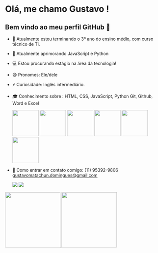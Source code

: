 # Olá, me chamo Gustavo ! 
## Bem vindo ao meu perfil GitHub 👋



- 🔭 Atualmente estou terminando o 3º ano do ensino médio, com curso técnico de Ti.
- 🌱 Atualmente aprimorando JavaScript e Python
- 💻 Estou procurando estágio na área da tecnologia!
- 😄 Pronomes: Ele/dele
- ⚡ Curiosidade: Inglês intermediário.
- 🎓 Conhecimento sobre : HTML, CSS, JavaScript, Python Git, Github, Word e Excel

  

  <img src="https://cdn.jsdelivr.net/gh/devicons/devicon@latest/icons/html5/html5-plain.svg" 
           width = "85" height = "85" /> <img src="https://cdn.jsdelivr.net/gh/devicons/devicon@latest/icons/css3/css3-plain.svg"
           width= "85" height= "85" /> 
     <img src="https://cdn.jsdelivr.net/gh/devicons/devicon@latest/icons/javascript/javascript-plain.svg" 
           width = "85" height = "85" /> 
       <img src="https://cdn.jsdelivr.net/gh/devicons/devicon@latest/icons/python/python-plain.svg" 
           width = "85" height = "85" />
      <img src="https://cdn.jsdelivr.net/gh/devicons/devicon@latest/icons/git/git-original.svg" width = "85" height = "85" /> 
      <img src="https://cdn.jsdelivr.net/gh/devicons/devicon@latest/icons/github/github-original.svg"  width = "85" height = "85" />  

 - 📱 Como entrar em contato comigo: (11) 95392-9806
   gustavomatachun.domingues@gmail.com

    <a href="https://instagram.com/yzgtavo" target="_blank"><img loading="lazy" src="https://img.shields.io/badge/-Instagram-%23E4405F?style=for-the-badge&logo=instagram&logoColor=white" target="_blank"></a> <a href="https://www.linkedin.com/in/gustavo-matachun-922b29271" target="_blank"><img loading="lazy" src="https://img.shields.io/badge/-LinkedIn-%230077B5?style=for-the-badge&logo=linkedin&logoColor=white" target="_blank"></a>

   <div>
<a href="https://github.com/GustavoMD07">
<img loading="lazy" height="180em" src="https://github-readme-stats.vercel.app/api/top-langs/?username=GustavoMD07&layout=compact&langs_count=7&theme=dracula"/>
<img loading="lazy" height="180em" src="https://github-readme-stats.vercel.app/api?username=GustavoMD07&show_icons=true&theme=dracula&include_all_commits=true&count_private=true"/>
</div>
            
          
          

